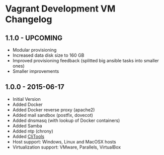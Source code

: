 Vagrant Development VM Changelog
================================

1.1.0 - UPCOMING
------------------
* Modular provisioning
* Increased data disk size to 160 GB
* Improved provisioning feedback (splitted big ansible tasks into smaller ones)
* Smaller improvements

1.0.0 - 2015-06-17
------------------
* Initial Version
* Added Docker
* Added Docker reverse proxy (apache2)
* Added mail sandbox (postfix, dovecot)
* Added dnsmasq (with lookup of Docker containers)
* Added Samba
* Added ntp (chrony)
* Added [CliTools](https://github.com/mblaschke/clitools)
* Host support: Windows, Linux and MacOSX hosts
* Virtualization support: VMware, Parallels, VirtualBox
